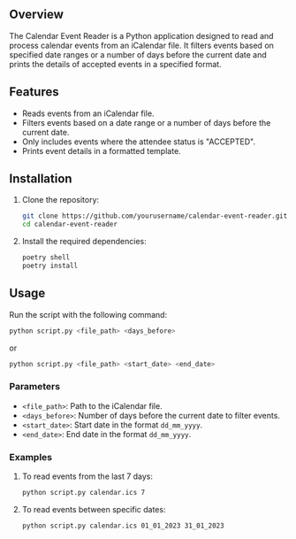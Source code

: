## Overview

The Calendar Event Reader is a Python application designed to read and process calendar events from an iCalendar file. It filters events based on specified date ranges or a number of days before the current date and prints the details of accepted events in a specified format.

## Features

- Reads events from an iCalendar file.
- Filters events based on a date range or a number of days before the current date.
- Only includes events where the attendee status is "ACCEPTED".
- Prints event details in a formatted template.

## Installation

1. Clone the repository:
    ```sh
    git clone https://github.com/yourusername/calendar-event-reader.git
    cd calendar-event-reader
    ```

2. Install the required dependencies:
    ```sh
    poetry shell
    poetry install
    ```

## Usage

Run the script with the following command:

```sh
python script.py <file_path> <days_before>
```

or

```sh
python script.py <file_path> <start_date> <end_date>
```

### Parameters

- `<file_path>`: Path to the iCalendar file.
- `<days_before>`: Number of days before the current date to filter events.
- `<start_date>`: Start date in the format `dd_mm_yyyy`.
- `<end_date>`: End date in the format `dd_mm_yyyy`.

### Examples

1. To read events from the last 7 days:
    ```sh
    python script.py calendar.ics 7
    ```

2. To read events between specific dates:
    ```sh
    python script.py calendar.ics 01_01_2023 31_01_2023
    ```
